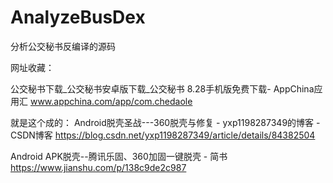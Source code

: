 # AnalyzeBusDex
分析公交秘书反编译的源码

网址收藏：

公交秘书下载_公交秘书安卓版下载_公交秘书 8.28手机版免费下载- AppChina应用汇
www.appchina.com/app/com.chedaole

就是这个成的：
Android脱壳圣战---360脱壳与修复 - yxp1198287349的博客 - CSDN博客
https://blog.csdn.net/yxp1198287349/article/details/84382504

Android APK脱壳--腾讯乐固、360加固一键脱壳 - 简书
https://www.jianshu.com/p/138c9de2c987